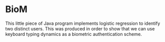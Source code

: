 # BioM
This little piece of Java program implements logistic regression to identify two distinct users. This was produced in order to show that we can use keyboard typing dynamics as a biometric authentication scheme.
